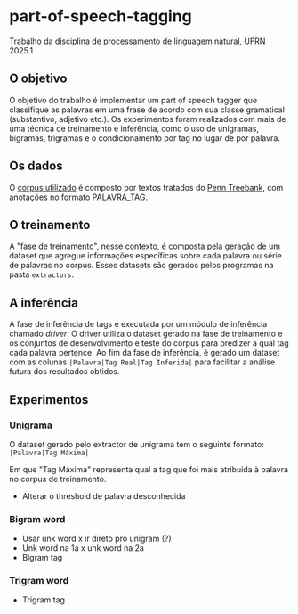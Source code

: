# part-of-speech-tagging
Trabalho da disciplina de processamento de linguagem natural, UFRN 2025.1

## O objetivo
O objetivo do trabalho é implementar um part of speech tagger que classifique as palavras em uma frase de acordo com sua classe gramatical (substantivo, adjetivo etc.). 
Os experimentos foram realizados com mais de uma técnica de treinamento e inferência, como o uso de unigramas, bigramas, trigramas e o condicionamento por tag no lugar de por palavra. 

## Os dados
O [corpus utilizado](https://drive.google.com/drive/folders/19_F8mmI65lWnL6BmKvtzMX2Z_tcNlXxb) é composto por textos tratados do [Penn Treebank](https://paperswithcode.com/dataset/penn-treebank), com anotações no formato PALAVRA_TAG.

## O treinamento
A "fase de treinamento", nesse contexto, é composta pela geração de um dataset que agregue informações específicas sobre cada palavra ou série de palavras no corpus. Esses datasets são gerados pelos programas na pasta `extractors`.

## A inferência
A fase de inferência de tags é executada por um módulo de inferência chamado *driver*. O driver utiliza o dataset gerado na fase de treinamento e os conjuntos de desenvolvimento e teste do corpus para predizer a qual tag cada palavra pertence. Ao fim da fase de inferência, é gerado um dataset com as colunas `|Palavra|Tag Real|Tag Inferida|` para facilitar a análise futura dos resultados obtidos.

## Experimentos
### Unigrama
O dataset gerado pelo extractor de unigrama tem o seguinte formato:
`|Palavra|Tag Máxima|`

Em que "Tag Máxima" representa qual a tag que foi mais atribuída à palavra no corpus de treinamento.
- Alterar o threshold de palavra desconhecida

### Bigram word
- Usar unk word x ir direto pro unigram (?)
- Unk word na 1a x unk word na 2a
- Bigram tag

### Trigram word
- Trigram tag